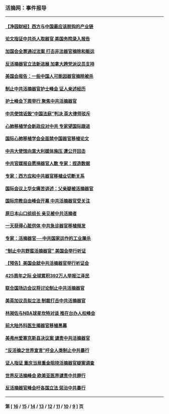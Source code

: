 ### 活摘网：事件报导
---
#### [【净园财经】西方与中国最应该脱钩的产业链](../../pages/nf5877/n14016113.md?06250430) 
#### [论文指证中共杀人取器官 美国务院录入报告](../../pages/nf5877/n13999890.md?06250430) 
#### [加国会全票通过法案 打击非法器官摘除和贩运](../../pages/nf5877/n13884924.md?06250430) 
#### [反活摘器官立法新进展 加拿大跨党派议员支持](../../pages/nf5877/n13876061.md?06250430) 
#### [美国会报告：一些中国人可能因器官摘除被杀](../../pages/nf5877/n13867964.md?06250430) 
#### [制止中共活摘器官护士峰会 证人亲述经历](../../pages/nf5877/n13859007.md?06250430) 
#### [护士峰会下周举行 聚焦中共活摘器官](../../pages/nf5877/n13855418.md?06250430) 
#### [中共使馆诋毁“中国法庭”判决 英大律师驳斥](../../pages/nf5877/n13833945.md?06250430) 
#### [心肺移植学会新政应对中共 专家望国际跟进](../../pages/nf5877/n13829043.md?06250430) 
#### [国际心肺移植学会全面禁中国器官移植论文](../../pages/nf5877/n13827785.md?06250430) 
#### [中共大使馆向意大利媒体施压 遭公开回击](../../pages/nf5877/n13826038.md?06250430) 
#### [中共官媒报自愿捐器官人数 专家：捏造数据](../../pages/nf5877/n13814130.md?06250430) 
#### [专家：西方应和中共器官移植业切断关系](../../pages/nf5877/n13772828.md?06250430) 
#### [国际会议上华女痛苦讲述：父亲疑被活摘器官](../../pages/nf5877/n13771583.md?06250430) 
#### [国际宗教自由峰会开幕 中共活摘器官受关注](../../pages/nf5877/n13769995.md?06250430) 
#### [原日本山口组组长 亲见被中共活摘者](../../pages/nf5877/n13767360.md?06250430) 
#### [一天获得心脏供体 中共急诊器官移植频发](../../pages/nf5877/n13764689.md?06250430) 
#### [专家：活摘器官──中共国家运作的工业屠杀](../../pages/nf5877/n13761178.md?06250430) 
#### [“制止中共野蛮活摘器官” 美国会举行听证](../../pages/nf5877/n13735831.md?06250430) 
#### [【预告】美国会就中共活摘器官举行听证会](../../pages/nf5877/n13732843.md?06250430) 
#### [425周年之际 全球累积392万人举报江泽民](../../pages/nf5877/n13719232.md?06250430) 
#### [联合国场边会议将讨论制止中共活摘器官](../../pages/nf5877/n13656361.md?06250430) 
#### [美英加议员拟立法 制裁打击中共活摘器官](../../pages/nf5877/n13430251.md?06250430) 
#### [林昶佐与NBA球星坎特对谈 推在台办人权峰会](../../pages/nf5877/n13414467.md?06250430) 
#### [前大陆外科医生揭器官移植黑幕](../../pages/nf5877/n13401416.md?06250430) 
#### [美弗州爱塞克斯县决议案 谴责中共活摘器官](../../pages/nf5877/n13320919.md?06250430) 
#### [“反活摘之世界宣言”吁全人类制止中共暴行](../../pages/nf5877/n13259730.md?06250430) 
#### [证人指证 重庆当局重金阻挠活摘器官疑案调查](../../pages/nf5877/n13259127.md?06250430) 
#### [世界反活摘峰会 欧美亚医界谴责中共罪行](../../pages/nf5877/n13253550.md?06250430) 
#### [反活摘器官峰会吁各国立法 惩治中共暴行](../../pages/nf5877/n13245052.md?06250430) 

---
#### 第 [ [16](./16.md?06250430) / [15](./15.md?06250430) / [14](./14.md?06250430) / [13](./13.md?06250430) / [12](./12.md?06250430) / [11](./11.md?06250430) / [10](./10.md?06250430) / [9](./9.md?06250430) ] 页
